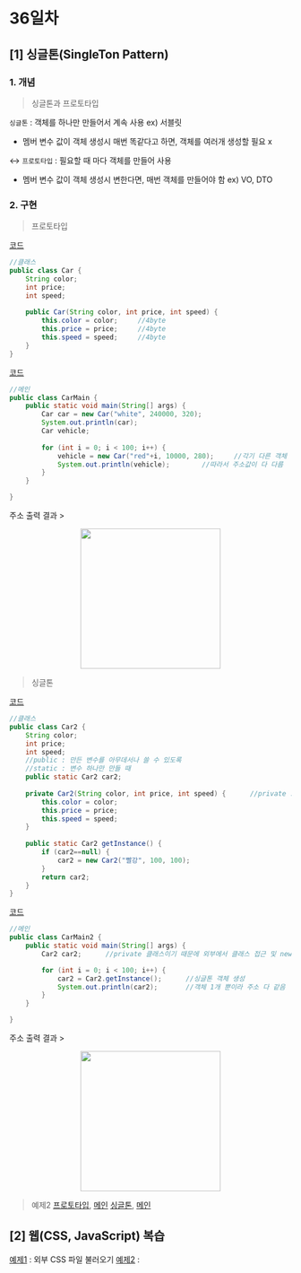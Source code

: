 # 36일차
## [1] 싱글톤(SingleTon Pattern)

### 1. 개념

> 싱글톤과 프로토타입


`싱글톤` : 객체를 하나만 만들어서 계속 사용 ex) 서블릿

- 멤버 변수 값이 객체 생성시 매번 똑같다고 하면, 객체를 여러개 생성할 필요 x

↔ `프로토타입` : 필요할 때 마다 객체를 만들어 사용

- 멤버 변수 값이 객체 생성시 변한다면, 매번 객체를 만들어야 함 ex) VO, DTO


### 2. 구현

> 프로토타입

[코드](./src/com/multi/www/web03/Car.java)

```java
//클래스
public class Car {
	String color;
	int price;
	int speed;
	
	public Car(String color, int price, int speed) {
		this.color = color;		//4byte
		this.price = price;		//4byte
		this.speed = speed;		//4byte
	}
}
```

[코드](./src/com/multi/www/web03/CarMain.java)

```java
//메인
public class CarMain {
	public static void main(String[] args) {
		Car car = new Car("white", 240000, 320);
		System.out.println(car);
		Car vehicle;
		
		for (int i = 0; i < 100; i++) {
			vehicle = new Car("red"+i, 10000, 280);		//각기 다른 객체 생성
			System.out.println(vehicle);		//따라서 주소값이 다 다름
		}
	}

}
```
주소 출력 결과 >
<p align="center"><img src="https://user-images.githubusercontent.com/64455378/231659426-7413c1a1-4841-4bd4-9f97-54f36cd5bae2.png" width=250></p>


> 싱글톤

[코드](./src/com/multi/www/web03/Car2.java)


```java
//클래스
public class Car2 {
	String color;
	int price;
	int speed;
	//public : 만든 변수를 아무데서나 쓸 수 있도록 
	//static : 변수 하나만 만들 때
	public static Car2 car2;
	
	private Car2(String color, int price, int speed) {		//private : Car 클래스 외부에서 객체 생성 불가
		this.color = color;
		this.price = price;
		this.speed = speed;
	}
	
	public static Car2 getInstance() {
		if (car2==null) {
			car2 = new Car2("빨강", 100, 100);
		}
		return car2;
	}
}
```

[코드](./src/com/multi/www/web03/CarMain2.java)

```java
//메인
public class CarMain2 {
	public static void main(String[] args) {
		Car2 car2;      //private 클래스이기 때문에 외부에서 클래스 접근 및 new로 객체 생성 불가

		for (int i = 0; i < 100; i++) {
			car2 = Car2.getInstance();		//싱글톤 객체 생성
			System.out.println(car2);		//객체 1개 뿐이라 주소 다 같음
		}
	}

}
```

주소 출력 결과 >

<p align="center"><img src="https://user-images.githubusercontent.com/64455378/231660081-62e570c3-c897-4d0d-825b-7257a8b3159f.png" width=250></p>


> 예제2
[프로토타입](./src/com/multi/www/web03/Coffee1.java), [메인](./src/com/multi/www/web03/CoffeeMain1.java)
[싱글톤](./src/com/multi/www/web03/Coffee2.java), [메인](./src/com/multi/www/web03/CoffeeMain2.java)

## [2] 웹(CSS, JavaScript) 복습

[예제1](./WebContent/index.html) : 외부 CSS 파일 불러오기
[예제2](./WebContent/index2.html) : <style>태그 입력
[예제3](./WebContent/index3.html) : 외부 JS 파일 불러오기
[예제4](./WebContent/index4.html) : getElementById(), innerHTML
[예제5](./WebContent/index5.html) : getElementById(), innerHTML, 유효성 검증
[연습](./WebContent/practice1.html)